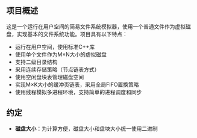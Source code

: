 ## 项目概述
这是一个运行在用户空间的简易文件系统模拟器，使用一个普通文件作为虚拟磁盘，实现基本的文件系统功能。项目具有以下特点：
- 运行在用户空间，使用标准C++库
- 使用单个文件作为M×N大小的虚拟磁盘
- 支持二级目录结构
- 采用连续存储策略（节点链表方式）
- 使用空闲盘块表管理磁盘空间
- 实现M×K大小的缓冲页链表，采用全局FIFO置换策略
- 使用线程模拟多进程环境，支持简单的进程调度和同步

## 约定
- **磁盘大小**：为计算方便，磁盘大小和盘块大小统一使用二进制